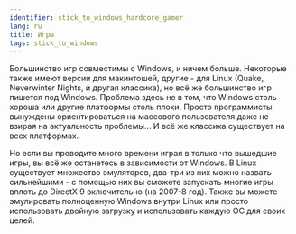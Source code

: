 ```yaml
---
identifier: stick_to_windows_hardcore_gamer
lang: ru
title: Игры
tags: stick_to_windows
---
```


Большинство игр совместимы с Windows, и ничем больше. Некоторые также
имеют версии для макинтошей, другие - для Linux (Quake, Neverwinter Nights,
и другая классика), но всё же большинство игр пишется под Windows. Проблема
здесь не в том, что Windows столь хороша или другие платформы столь плохи.
Просто программисты вынуждены ориентироваться на массового пользователя
даже не взирая на актуальность проблемы... И всё же классика существует
на всех платформах.

Но если вы проводите много времени играя в только что вышедшие игры,
вы всё же останетесь в зависимости от Windows. В Linux существует
множество эмуляторов, два-три из них можно назвать сильнейшими - с
помощью них вы сможете запускать многие игры вплоть до DirectX 9 
включительно (на 2007-8 год). Также вы можете эмулировать полноценную
Windows внутри Linux или просто использовать двойную загрузку и 
использовать каждую ОС для своих целей.

